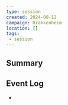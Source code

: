 ```yaml
---
type: session
created: 2024-08-12
campaign: Drakkenheim
location: []
tags:
 - session
---
```



## Summary

## Event Log

- 


